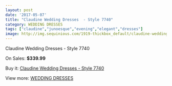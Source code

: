 ```yaml
---
layout: post
date: '2017-05-07'
title: "Claudine Wedding Dresses  - Style 7740"
category: WEDDING DRESSES
tags: ["claudine","junoesque","evening","elegant","dresses"]
image: http://img.sequinious.com/1919-thickbox_default/claudine-wedding-dresses-style-7740.jpg
---
```

Claudine Wedding Dresses  - Style 7740

On Sales: **$339.99**
<a href="https://www.sequinious.com/wedding-dresses/749-claudine-wedding-dresses-style-7740.html"><amp-img layout="responsive" width="600" height="600" src="//img.sequinious.com/1919-thickbox_default/claudine-wedding-dresses-style-7740.jpg" alt="Claudine Wedding Dresses  - Style 7740 0" /></a>

Buy it: [Claudine Wedding Dresses  - Style 7740](https://www.sequinious.com/wedding-dresses/749-claudine-wedding-dresses-style-7740.html "Claudine Wedding Dresses  - Style 7740")

View more: [WEDDING DRESSES](https://www.sequinious.com/2-wedding-dresses "WEDDING DRESSES")